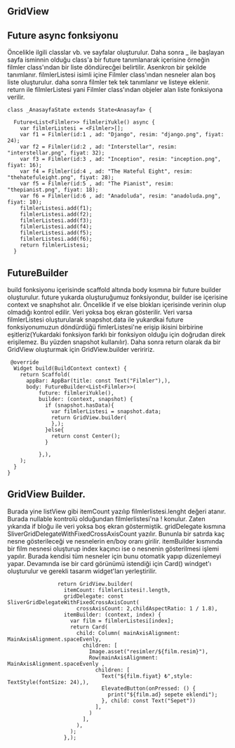 ## GridView
## Future async fonksiyonu
Öncelikle ilgili classlar vb. ve sayfalar oluşturulur. Daha sonra _ ile başlayan sayfa isminnin olduğu class'a bir future tanımlanarak içerisine örneğin filmler class'ından bir liste döndürecğei belirtilir. Asenkron bir şekilde tanımlanır. filmlerListesi isimli içine Filmler class'ından nesneler alan boş liste oluşturulur. daha sonra filmler tek tek tanımlanır ve listeye eklenir. return ile filmlerListesi yani Filmler class'ından objeler alan liste fonksiyona verilir.
```flutter
class _AnasayfaState extends State<Anasayfa> {

  Future<List<Filmler>> filmleriYukle() async {
    var filmlerListesi = <Filmler>[];
    var f1 = Filmler(id:1 , ad: "Django", resim: "django.png", fiyat: 24);
    var f2 = Filmler(id:2 , ad: "Interstellar", resim: "interstellar.png", fiyat: 32);
    var f3 = Filmler(id:3 , ad: "Inception", resim: "inception.png", fiyat: 16);
    var f4 = Filmler(id:4 , ad: "The Hateful Eight", resim: "thehatefuleight.png", fiyat: 28);
    var f5 = Filmler(id:5 , ad: "The Pianist", resim: "thepianist.png", fiyat: 18);
    var f6 = Filmler(id:6 , ad: "Anadoluda", resim: "anadoluda.png", fiyat: 10);
    filmlerListesi.add(f1);
    filmlerListesi.add(f2);
    filmlerListesi.add(f3);
    filmlerListesi.add(f4);
    filmlerListesi.add(f5);
    filmlerListesi.add(f6);
    return filmlerListesi;
  }
```
## FutureBuilder
build fonksiyonu içerisinde scaffold altında body kısmına bir future builder oluşturulur. future yukarda oluşturuğumuz fonksiyondur, builder ise içerisine context ve snaphshot alır. Öncelikle  if ve else blokları içerisinde verinin olup olmadığı kontrol edilir. Veri yoksa boş ekran gösterilir. Veri varsa filmlerListesi oluşturularak snapshot.data ile yukardkai future fonksiyonumuzun döndürdüğü fimlerListesi'ne erişip ikisini birbirine eşitleriz(Yukardaki fonksiyon farklı bir fonksiyon olduğu için doğrudan direk erişilemez. Bu yüzden snapshot kullanılır). Daha sonra return olarak da bir GridView oluşturmak için GridView.builder veriririz.
```
 @override
  Widget build(BuildContext context) {
    return Scaffold(
      appBar: AppBar(title: const Text("Filmler"),),
      body: FutureBuilder<List<Filmler>>(
          future: filmleriYukle(),
          builder: (context, snapshot) {
            if (snapshot.hasData){
              var filmlerListesi = snapshot.data;
              return GridView.builder(
              },);
            }else{
              return const Center();
            }

          },),
    );
  }
}
```

## GridView Builder.
Burada yine listView gibi itemCount yazılıp filmlerlistesi.lenght değeri atanır. Burada nullable kontrolü olduğundan filmlerlistesi'na ! konulur. Zaten yıkarıda if bloğu ile veri yoksa boş ekran göstermiştik. gridDelegate kısmına SliverGridDelegateWithFixedCrossAxisCount yazılır. Bununla bir satırda kaç nesne gösterileceği ve nesnelerin en/boy oranı girilir. itemBuilder kısmında bir film nesnesi oluşturup index kaçıncı ise o nesnenin gösterilmesi işlemi yapılır. Burada kendisi tüm nesneler için bunu otomatik yapıp düzenlemeyi yapar.
Devamında ise bir card görünümü istendiği için Card() windget'ı oluşturulur ve gerekli tasarım widget'ları yerleştirilir.
```
                return GridView.builder(
                  itemCount: filmlerListesi!.length,
                  gridDelegate: const SliverGridDelegateWithFixedCrossAxisCount(
                      crossAxisCount: 2,childAspectRatio: 1 / 1.8),
                  itemBuilder: (context, index) {
                    var film = filmlerListesi[index];
                    return Card(
                      child: Column( mainAxisAlignment: MainAxisAlignment.spaceEvenly,
                        children: [
                          Image.asset("resimler/${film.resim}"),
                          Row(mainAxisAlignment: MainAxisAlignment.spaceEvenly ,
                            children: [
                              Text("${film.fiyat} ₺",style: TextStyle(fontSize: 24),),
                              ElevatedButton(onPressed: () {
                                print("${film.ad} sepete eklendi");
                              }, child: const Text("Sepet"))
                            ],
                          )
                        ],
                      ),
                    );
                  },);
```
